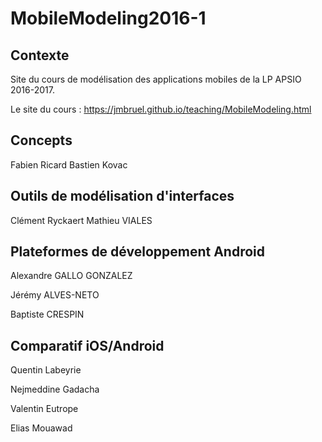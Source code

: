 # MobileModeling2016-1

## Contexte

Site du cours de modélisation des applications mobiles de la LP APSIO 2016-2017.

Le site du cours : https://jmbruel.github.io/teaching/MobileModeling.html

## Concepts

Fabien Ricard
Bastien Kovac

## Outils de modélisation d'interfaces

Clément Ryckaert
Mathieu VIALES

## Plateformes de développement Android

Alexandre GALLO GONZALEZ

Jérémy ALVES-NETO

Baptiste CRESPIN

## Comparatif iOS/Android

Quentin Labeyrie

Nejmeddine Gadacha

Valentin Eutrope

Elias Mouawad
